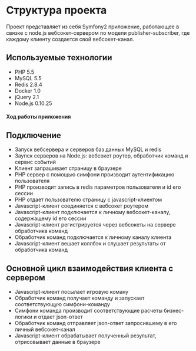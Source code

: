 Структура проекта
=================

Проект представляет из себя Symfony2 приложение, работающее в связке с node.js вебсокет-сервером по модели publisher-subscriber, где каждому клиенту создается свой вебсокет-канал.

Используемые технологии
-----------------------
* PHP 5.5
* MySQL 5.5
* Redis 2.8.4
* Docker 1.0
* jQuery 2.1
* Node.js 0.10.25

#### Ход работы приложения

## Подключение
* Запуск вебсервера и серверов баз данных MySQL и redis
* Заупск серверов на Node.js: вебсокет роутер, обработчик команд и сервис событий
* Клиент запрашивает страницу в браузере
* PHP сервер с помощью симфони производит аутентификацию пользователя
* PHP производит запись в redis параметров пользователя и id его сессии
* PHP отдает пользователю страницу с javascript-клиентом
* Javascript-клиент соединяется с вебсокет роутером
* Javascript-клиент подключается к личному вебсокет-каналу, содержащему id его сессии
* Javascript-клиент регистрируется через вебсокеты на сервере обработчика команд
* Обработчик команд подключается к личному каналу клиента
* Javascript-клиент вешает коллбэк и слушает результаты от обработчика команд


## Основной цикл взаимодействия клиента с сервером
* Javascript-клиент посылает игровую коману
* Обработчик команд получает команду и запускает соответствующую симфони-команду
* Симфони команда производит соответствующие расчеты бизнес-логики и отдает json-ответ
* Обработчик команд отправляет json-ответ запросившему в его личный вебсокет-канал
* Javascript-клиент обрабатывает полученный результат, отрисовывает данные в браузере
